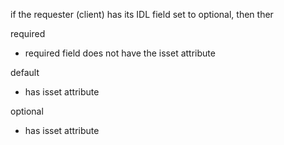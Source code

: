

if the requester (client) has its IDL field set to optional,
then ther


required
- required field does not have the isset attribute


<!-- - if field is default/required and the received field is empty (not set) the remote end (receiver) gets an empty struct (default value) -->

default
- has isset attribute


<!-- - if not assigned, its value is the default value
- if field is default/required and the received field is empty (not set) the remote end (receiver) gets an empty struct (default value) -->

optional
- has isset attribute


<!-- - if isset is false, value will be lost after transmission (or seriaization/deserialization)
- when the field is optional, when the struct field written is nil, the far end must be nil -->